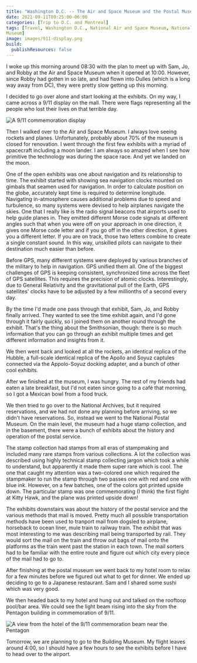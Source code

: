 ```yaml
---
title: "Washington D.C. -- The Air and Space Museum and the Postal Museum"
date: 2021-09-11T09:25:00-06:00
categories: [Trip to D.C. and Montreal]
tags: [Travel, Washington D.C., National Air and Space Museum, National Postal
Museum]
image: images/911-display.png
build:
  publishResources: false
---
```


I woke up this morning around 08:30 with the plan to meet up with Sam, Jo, and
Robby at the Air and Space Museum when it opened at 10:00. However, since Robby
had gotten in so late, and had flown into Dulles (which is a long way away from
DC), they were pretty slow getting up this morning.

I decided to go over alone and start looking at the exhibits. On my way, I came
across a 9/11 display on the mall. There were flags representing all the people
who lost their lives on that terrible day.

![](images/911-display.png "A 9/11 commemoration display")

Then I walked over to the Air and Space Museum. I always love seeing rockets and
planes. Unfortunately, probably about 70% of the museum is closed for
renovation. I went through the first few exhibits with a myriad of spacecraft
including a moon lander. I am always so amazed when I see how primitive the
technology was during the space race. And yet we landed on the moon.

One of the open exhibits was one about navigation and its relationship to time.
The exhibit started with showing sea navigation clocks mounted on gimbals that
seamen used for navigation. In order to calculate position on the globe,
accurately kept time is required to determine longitude. Navigating
in-atmosphere causes additional problems due to speed and turbulence, so many
systems were devised to help airplanes navigate the skies. One that I really
like is the radio signal beacons that airports used to help guide planes in.
They emitted different Morse code signals at different angles such that when you
were off on your approach in one direction, it gives one Morse code letter and
if you go off in the other direction, it gives you a different letter. If you
are on track, those two letters combine to create a single constant sound. In
this way, unskilled pilots can navigate to their destination much easier than
before.

Before GPS, many different systems were deployed by various branches of the
military to help in navigation. GPS unified them all. One of the biggest
challenges of GPS is keeping consistent, synchronized time across the fleet of
GPS satellites. This requires the precision of atomic clocks. Interestingly, due
to General Relativity and the gravitational pull of the Earth, GPS satellites'
clocks have to be adjusted by a few millionths of a second every day.

By the time I'd made one pass through that exhibit, Sam, Jo, and Robby finally
arrived. They wanted to see the time exhibit again, and I'd gone through it
fairly quickly, so I joined them on another round through the exhibit. That's
the thing about the Smithsonian, though: there is so much information that you
can go through an exhibit multiple times and get different information and
insights from it.

We then went back and looked at all the rockets, an identical replica of the
Hubble, a full-scale identical replica of the Apollo and Soyuz captules
connected via the Appolo-Soyuz docking adapter, and a bunch of other cool
exhibits.

After we finished at the museum, I was hungry. The rest of my friends had eaten
a late breakfast, but I'd not eaten since going to a café that morning, so I got
a Mexican bowl from a food truck.

We then tried to go over to the National Archives, but it required reservations,
and we had not done any planning before arriving, so we didn't have
reservations. So, instead we went to the National Postal Museum. On the main
level, the museum had a huge stamp collection, and in the basement, there were a
bunch of exhibits about the history and operation of the postal service.

The stamp collection had stamps from all eras of stampmaking and included many
rare stamps from various collections. A lot the collection was described using
highly technical stamp collecting jargon which took a while to understand, but
apparently it made them super rare which is cool. The one that caught my
attention was a two-colored one which required the stampmaker to run the stamp
through two passes one with red and one with blue ink. However, on a few
batches, one of the colors got printed upside down. The particular stamp was one
commemorating (I think) the first flight at Kitty Hawk, and the plane was
printed upside down!

The exhibits downstairs was about the history of the postal service and the
various methods that mail is moved. Pretty much all possible transportation
methods have been used to tranport mail from dogsled to airplane, horseback to
ocean liner, mule train to railway train. The exhibit that was most interesting
to me was describing mail being transported by rail. They would sort the mail on
the train and throw out bags of mail onto the platforms as the train went past
the station in each town. The mail sorters had to be familiar with the entire
route and figure out which city every piece of the mail had to go to.

After finishing at the postal museum we went back to my hotel room to relax for
a few minutes before we figured out what to get for dinner. We ended up deciding
to go to a Japanese restaurant. Sam and I shared some sushi which was very good.

We then headed back to my hotel and hung out and talked on the rooftoop pool/bar
area. We could see the light beam rising into the sky from the Pentagon building
in commemoration of 9/11.

![](images/911-pentagon.png "A view from the hotel of the 9/11 commemoration beam near the Pentagon")

Tomorrow, we are planning to go to the Building Museum. My flight leaves around
4:00, so I should have a few hours to see the exhibits before I have to head
over to the airport.
